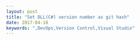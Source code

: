 ```yaml
---
layout: post
title: "Set DLL(C#) version number as git hash"
date: 2017-04-18
keywords: ",DevOps,Version Control,Visual Studio"
---
```

